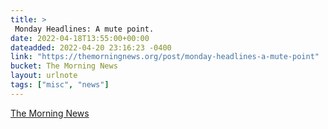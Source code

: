 ```yaml
---
title: > 
 Monday Headlines: A mute point.
date: 2022-04-18T13:55:00+00:00
dateadded: 2022-04-20 23:16:23 -0400
link: "https://themorningnews.org/post/monday-headlines-a-mute-point"
bucket: The Morning News
layout: urlnote
tags: ["misc", "news"]
--- 
```


 
  
    
    
    


 <!-- end excerpt --> 
<div class='bucket'><a class='internal-link' href='/buckets/the-morning-news'>The Morning News</a></div> 
